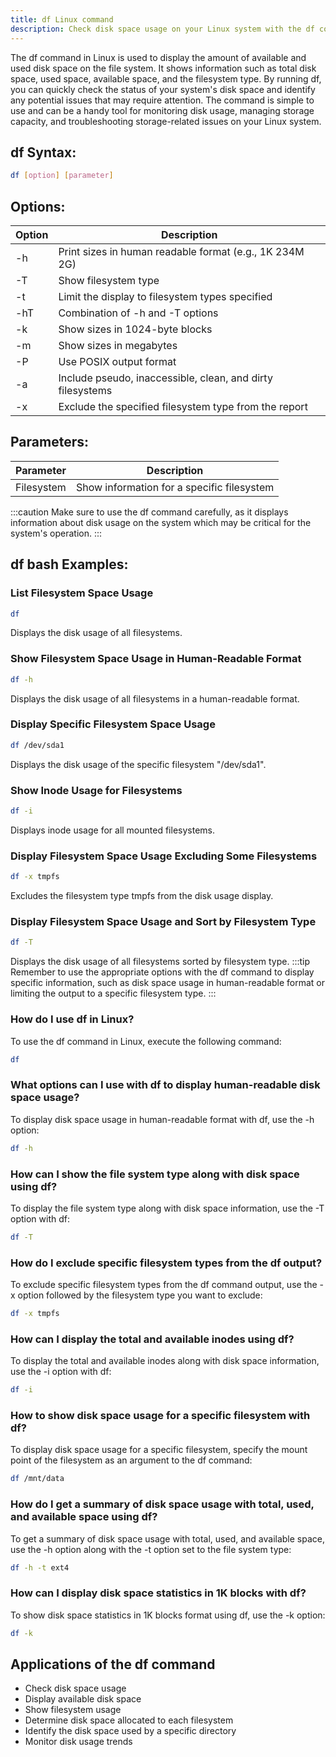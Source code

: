 ```yaml
---
title: df Linux command
description: Check disk space usage on your Linux system with the df command.
---
```


The df command in Linux is used to display the amount of available and used disk space on the file system. It shows information such as total disk space, used space, available space, and the filesystem type. By running df, you can quickly check the status of your system's disk space and identify any potential issues that may require attention. The command is simple to use and can be a handy tool for monitoring disk usage, managing storage capacity, and troubleshooting storage-related issues on your Linux system.

## df Syntax:
```bash
df [option] [parameter]
```
## Options:
| Option | Description             |
|--------|-------------------------|
| -h     | Print sizes in human readable format (e.g., 1K 234M 2G)       |
| -T     | Show filesystem type    |
| -t     | Limit the display to filesystem types specified             |
| -hT    | Combination of -h and -T options                           |
| -k     | Show sizes in 1024-byte blocks                            |
| -m     | Show sizes in megabytes                                  |
| -P     | Use POSIX output format                                 |
| -a     | Include pseudo, inaccessible, clean, and dirty filesystems |
| -x     | Exclude the specified filesystem type from the report     |

## Parameters:
| Parameter            | Description                        |
|----------------------|------------------------------------|
| Filesystem           | Show information for a specific filesystem  |


:::caution
Make sure to use the df command carefully, as it displays information about disk usage on the system which may be critical for the system's operation.
:::
## df bash Examples:
### List Filesystem Space Usage
```bash
df
```
Displays the disk usage of all filesystems.

### Show Filesystem Space Usage in Human-Readable Format
```bash
df -h
```
Displays the disk usage of all filesystems in a human-readable format.

### Display Specific Filesystem Space Usage
```bash
df /dev/sda1
```
Displays the disk usage of the specific filesystem "/dev/sda1".

### Show Inode Usage for Filesystems
```bash
df -i
```
Displays inode usage for all mounted filesystems.

### Display Filesystem Space Usage Excluding Some Filesystems
```bash
df -x tmpfs
```
Excludes the filesystem type tmpfs from the disk usage display.

### Display Filesystem Space Usage and Sort by Filesystem Type
```bash
df -T
```
Displays the disk usage of all filesystems sorted by filesystem type.
:::tip
Remember to use the appropriate options with the df command to display specific information, such as disk space usage in human-readable format or limiting the output to a specific filesystem type.
:::

### How do I use df in Linux?
To use the df command in Linux, execute the following command:
```bash
df
```

### What options can I use with df to display human-readable disk space usage?
To display disk space usage in human-readable format with df, use the -h option:
```bash
df -h
```

### How can I show the file system type along with disk space using df?
To display the file system type along with disk space information, use the -T option with df:
```bash
df -T
```

### How do I exclude specific filesystem types from the df output?
To exclude specific filesystem types from the df command output, use the -x option followed by the filesystem type you want to exclude:
```bash
df -x tmpfs
```

### How can I display the total and available inodes using df?
To display the total and available inodes along with disk space information, use the -i option with df:
```bash
df -i
```

### How to show disk space usage for a specific filesystem with df?
To display disk space usage for a specific filesystem, specify the mount point of the filesystem as an argument to the df command:
```bash
df /mnt/data
```

### How do I get a summary of disk space usage with total, used, and available space using df?
To get a summary of disk space usage with total, used, and available space, use the -h option along with the -t option set to the file system type:
```bash
df -h -t ext4
```

### How can I display disk space statistics in 1K blocks with df?
To show disk space statistics in 1K blocks format using df, use the -k option:
```bash
df -k
```
## Applications of the df command
- Check disk space usage
- Display available disk space
- Show filesystem usage
- Determine disk space allocated to each filesystem
- Identify the disk space used by a specific directory
- Monitor disk usage trends
